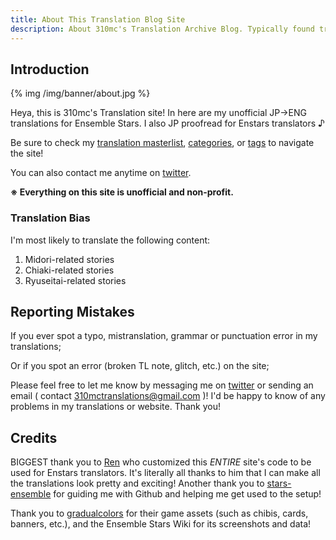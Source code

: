 ```yaml
---
title: About This Translation Blog Site
description: About 310mc's Translation Archive Blog. Typically found translating Enstars (Ensemble Stars) content.
---
```


## Introduction

{% img /img/banner/about.jpg %}

Heya, this is 310mc's Translation site! In here are my unofficial JP→ENG translations for Ensemble Stars. I also JP proofread for Enstars translators ♪

Be sure to check my <a href="/translations/" target="_blank">translation masterlist</a>, <a href="/categories/" target="_blank">categories</a>, or <a href="/tags/" target="_blank">tags</a> to navigate the site!

You can also contact me anytime on <a href="https://twitter.com/310mc1" target="_blank">twitter</a>.

**※ Everything on this site is unofficial and non-profit.**

### Translation Bias

I'm most likely to translate the following content:

1. Midori-related stories
2. Chiaki-related stories
3. Ryuseitai-related stories

<!--**Helios Rising Heroes**
1. Will-related stories
2. South Sector-related stories-->

## Reporting Mistakes

If you ever spot a typo, mistranslation, grammar or punctuation error in my translations;

Or if you spot an error (broken TL note, glitch, etc.) on the site;

Please feel free to let me know by messaging me on <a href="https://twitter.com/310mc1" target="_blank">twitter</a> or sending an email ( contact 310mctranslations@gmail.com )! I'd be happy to know of any problems in my translations or website. Thank you!

## Credits

BIGGEST thank you to <a href="https://twitter.com/riamuyumemi" target="_blank">Ren</a> who customized this *ENTIRE* site's code to be used for Enstars translators. It's literally all thanks to him that I can make all the translations look pretty and exciting! Another thank you to <a href="https://stars-ensemble.tumblr.com/" target="_blank">stars-ensemble</a> for guiding me with Github and helping me get used to the setup!

Thank you to <a href="https://twitter.com/gradualcolors" target="_blank">gradualcolors</a> for their game assets (such as chibis, cards, banners, etc.), and the Ensemble Stars Wiki for its screenshots and data!